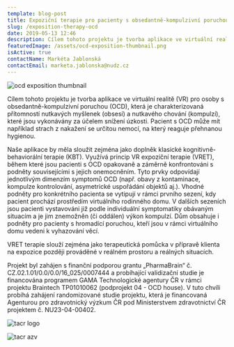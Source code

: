 ```yaml
---
template: blog-post
title: Expoziční terapie pro pacienty s obsedantně-kompulzivní poruchou
slug: /exposition-therapy-ocd
date: 2019-05-13 12:46
description: Cílem tohoto projektu je tvorba aplikace ve virtuální realitě (VR) pro osoby s obsedantně-kompulzivní poruchou (OCD)
featuredImage: /assets/ocd-exposition-thumbnail.png
isActive: true
contactName: Markéta Jablonská
contactEmail: marketa.jablonska@nudz.cz
---
```


![ocd exposition thumbnail](/ocd-exposition-thumbnail.png)

Cílem tohoto projektu je tvorba aplikace ve virtuální realitě (VR) pro osoby s obsedantně-kompulzivní poruchou (OCD), která je charakterizovaná přítomností nutkavých myšlenek (obsesí) a nutkavého chování (kompulzí), které jsou vykonávány za účelem snížení úzkosti. Pacient s OCD může mít například strach z nakažení se určitou nemocí, na který reaguje přehnanou hygienou.

Naše aplikace by měla sloužit zejména jako doplněk klasické kognitivně-behaviorální terapie (KBT). Využívá princip VR expoziční terapie (VRET), během které jsou pacienti s OCD opakovaně a záměrně konfrontováni s podněty souvisejícími s jejich onemocněním. Tyto prvky odpovídají jednotlivým dimenzím symptomů OCD (např. obavy z kontaminace, kompulze kontrolování, asymetrické uspořádání objektů aj.). Vhodné podněty pro konkrétního pacienta se vytipují v rámci prvního sezení, kdy pacient prochází prostředím virtuálního rodinného domu. V dalších sezeních jsou pacienti vystavováni již podle individuální symptomatiky obávaným situacím a je jim znemožněn (či oddálen) výkon kompulzí. Dům obsahuje i podněty pro pacienty s hromadící poruchou, kteří jsou v rámci virtuálního domu vedeni k vyhazování věcí. 

VRET terapie slouží zejména jako terapeutická pomůcka v přípravě klienta na expozice později prováděné v reálném prostoru a reálných situacích.

Projekt byl zahájen s finanční podporou grantu „PharmaBrain“ č. CZ.02.1.01/0.0/0.0/16_025/0007444 a probíhající validizační studie je financována programem GAMA Technologické agentury ČR v rámci projektu Braintech TP01010062 (podprojekt 04 - OCD house). V tuto chvíli probíhá zahájení randomizované studie projektu, která je financovaná Agenturou pro zdravotnický výzkum ČR pod Ministerstvem zdravotnictví ČR projektem č. NU23-04-00402.

![tacr logo](/logo-tacr.png)

![tacr azv](/logo-azv.png)


